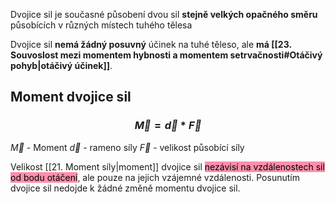 Dvojice sil je současné působení dvou sil **stejně velkých opačného směru** působících v různých místech tuhého tělesa

Dvojice sil **nemá žádný posuvný** účinek na tuhé těleso, ale **má [[23. Souvoslost mezi momentem hybnosti a momentem setrvačnosti#Otáčivý pohyb|otáčivý účinek]]**.

## Moment dvojice sil
### $$\vec{M}=\vec{d}*\vec{F}$$
$\vec{M}$ - Moment
$\vec{d}$ - rameno síly
$\vec{F}$ - velikost působící síly

Velikost [[21. Moment síly|moment]] dvojice sil <mark style="background: #FF5582A6;">nezávisí na vzdálenostech sil od bodu otáčení</mark>, ale pouze na jejich vzájemné vzdálenosti. Posunutím dvojice sil nedojde k žádné změně momentu dvojice sil.